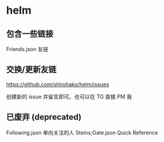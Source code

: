 # helm

## 包含一些链接

Friends.json 友链

## 交换/更新友链

https://github.com/shirohako/helm/issues

创建新的 issue 并留言即可。也可以在 TG 直接 PM 我

## 已废弃 (deprecated)

Following.json 单向关注的人
Steins;Gate.json Quick Reference
